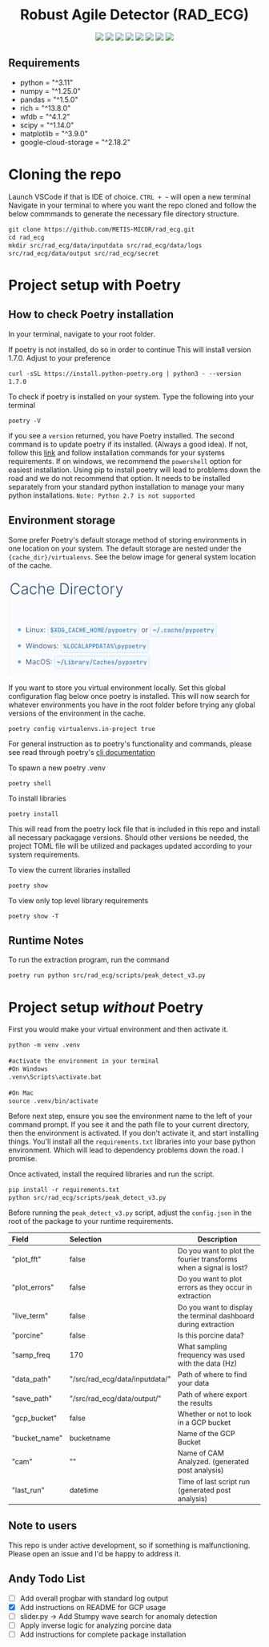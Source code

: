 

<h1 align="center">
  <b>Robust Agile Detector (RAD_ECG) </b><br>
</h1>

<p align="center">
      <a href="https://www.python.org/">
        <img src="https://img.shields.io/badge/Python-3.11-8bf230.svg" /></a>
      <a href="https://numpy.org/doc/">
        <img src="https://img.shields.io/badge/Numpy-1.25-8bf230.svg" /></a>
      <a href="https://pandas.pydata.org/docs/index.html">
        <img src="https://img.shields.io/badge/Pandas-1.5.0-8bf230.svg" /></a>
      <a href="https://rich.readthedocs.io/en/stable/">
        <img src="https://img.shields.io/badge/Rich-13.8.0-8bf230.svg" /></a>
      <a href="https://wfdb.readthedocs.io/en/latest/">              
        <img src="https://img.shields.io/badge/wfdb-4.1.2-8bf230.svg" /></a>
      <a href="https://docs.scipy.org/doc/scipy/">            
        <img src="https://img.shields.io/badge/Scipy-1.14.0-8bf230.svg" /></a>
      <a href="https://matplotlib.org/stable/index.html">            
        <img src="https://img.shields.io/badge/Matplotlib-3.9.0-8bf230.svg" /></a>
      <a href="https://cloud.google.com/storage/docs">            
        <img src="https://img.shields.io/badge/GCS-2.18.0-8bf230.svg" /></a>
</p>


## Requirements

- python = "^3.11"
- numpy = "^1.25.0"
- pandas = "^1.5.0"
- rich = "^13.8.0"
- wfdb = "^4.1.2"
- scipy = "^1.14.0"
- matplotlib = "^3.9.0"
- google-cloud-storage = "^2.18.2"

# Cloning the repo

Launch VSCode if that is IDE of choice.
`CTRL + ~` will open a new terminal
Navigate in your terminal to where you want the repo cloned and follow the below commmands to generate the necessary file directory structure.

```terminal
git clone https://github.com/METIS-MICOR/rad_ecg.git
cd rad_ecg
mkdir src/rad_ecg/data/inputdata src/rad_ecg/data/logs src/rad_ecg/data/output src/rad_ecg/secret
```


# Project setup with Poetry




## How to check Poetry installation

In your terminal, navigate to your root folder.

If poetry is not installed, do so in order to continue
This will install version 1.7.0.  Adjust to your preference

```terminal
curl -sSL https://install.python-poetry.org | python3 - --version 1.7.0
```

To check if poetry is installed on your system. Type the following into your terminal

```terminal
poetry -V
```

if you see a `version` returned, you have Poetry installed.  The second command is to update poetry if its installed. (Always a good idea). If not, follow this [link](https://python-poetry.org/docs/) and follow installation commands for your systems requirements. If on windows, we recommend the `powershell` option for easiest installation. Using pip to install poetry will lead to problems down the road and we do not recommend that option.  It needs to be installed separately from your standard python installation to manage your many python installations.  `Note: Python 2.7 is not supported`

## Environment storage

Some prefer Poetry's default storage method of storing environments in one location on your system.  The default storage are nested under the `{cache_dir}/virtualenvs`.  See the below image for general system location of the cache.

![Cache Directory](docs/images/p_cach_dir.png)

If you want to store you virtual environment locally.  Set this global configuration flag below once poetry is installed.  This will now search for whatever environments you have in the root folder before trying any global versions of the environment in the cache.

```terminal
poetry config virtualenvs.in-project true
```

For general instruction as to poetry's functionality and commands, please see read through poetry's [cli documentation](https://python-poetry.org/docs/cli/)

To spawn a new poetry .venv

```terminal
poetry shell
```

To install libraries

```terminal
poetry install
```

This will read from the poetry lock file that is included
in this repo and install all necessary packagage versions.  Should other
versions be needed, the project TOML file will be utilized and packages updated according to your system requirements.  

To view the current libraries installed

```terminal
poetry show
```

To view only top level library requirements

```terminal
poetry show -T
```

## Runtime Notes

To run the extraction program, run the command

```terminal
poetry run python src/rad_ecg/scripts/peak_detect_v3.py
```

# Project setup *without* Poetry

First you would make your virtual environment and then activate it.

```terminal
python -m venv .venv

#activate the environment in your terminal 
#On Windows
.venv\Scripts\activate.bat

#On Mac
source .venv/bin/activate
```

Before next step, ensure you see the environment name to the left of your command prompt.  If you see it and the path file to your current directory, then the environment is activated.  If you don't activate it, and start installing things.  You'll install all the `requirements.txt` libraries into your base python environment. Which will lead to dependency problems down the road.  I promise.

Once activated, install the required libraries and run the script.

```terminal
pip install -r requirements.txt
python src/rad_ecg/scripts/peak_detect_v3.py
```

Before running the `peak_detect_v3.py` script, adjust the `config.json` in the root of the package to your runtime requirements.

|Field|Selection|Description|
|:----|:----|-----|
|"plot_fft"| false | Do you want to plot the fourier transforms when a signal is lost?|
|"plot_errors" | false | Do you want to plot errors as they occur in extraction|
|"live_term"|false|Do you want to display the terminal dashboard during extraction|
|"porcine"|false| Is this porcine data?  |
|"samp_freq|170| What sampling frequency was used with the data (Hz)|
|"data_path" |"/src/rad_ecg/data/inputdata/"|Path of where to find your data|
|"save_path" |"/src/rad_ecg/data/output/"|Path of where export the results|
|"gcp_bucket" |false|Whether or not to look in a GCP bucket|
|"bucket_name" |bucketname|Name of the GCP Bucket|
|"cam" |""|Name of CAM Analyzed.  (generated post analysis)|
|"last_run" |datetime|Time of last script run  (generated post analysis)|

## Note to users

This repo is under active development, so if something is malfunctioning.  Please open an issue and I'd be happy to address it. 

## Andy Todo List

- [ ] Add overall progbar with standard log output
- [x] Add instructions on README for GCP usage
- [ ] slider.py ->  Add Stumpy wave search for anomaly detection
- [ ] Apply inverse logic for analyzing porcine data
- [ ] Add instructions for complete package installation
